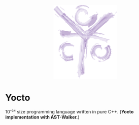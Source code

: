 <p align="center">
    <img src="img/Yocto.png" width="200">    
</p>

# Yocto

10⁻²⁴ size programming language written in pure C++.
(__Yocto implementation with AST-Walker.__)
